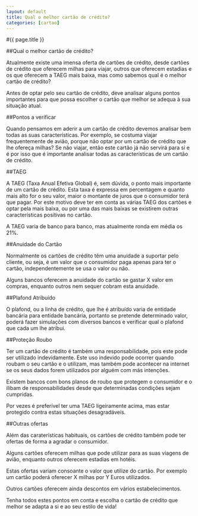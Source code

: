 ```yaml
---
layout: default
title: Qual o melhor cartão de crédito?
categories: [cartao]
---
```


#{{ page.title }}

##Qual o melhor cartão de crédito?

Atualmente existe uma imensa oferta de cartões de crédito, desde cartões de crédito que oferecem milhas para viajar, outros que oferecem estadias e os que oferecem a TAEG mais baixa, mas como sabemos qual é o melhor cartão de crédito?

Antes de optar pelo seu cartão de crédito, deve analisar alguns pontos importantes para que possa escolher o cartão que melhor se adequa à sua situação atual.

##Pontos a verificar

Quando pensamos em aderir a um cartão de crédito devemos analisar bem todas as suas características. Por exemplo, se costuma viajar frequentemente de avião, porque não optar por um cartão de crédito que lhe ofereça milhas? Se não viajar, então este cartão já não servirá para si e é por isso que é importante analisar todas as características de um cartão de crédito.

##TAEG

A TAEG (Taxa Anual Efetiva Global) é, sem dúvida, o ponto mais importante de um cartão de crédito. Esta taxa é expressa em percentagem e quanto mais alto for o seu valor, maior o montante de juros que o consumidor terá que pagar. Por este motivo deve ter em conta as várias TAEG dos cartões e optar pela mais baixa, ou por uma das mais baixas se existirem outras características positivas no cartão.

A TAEG varia de banco para banco, mas atualmente ronda em média os 21%.

##Anuidade do Cartão

Normalmente os cartões de crédito têm uma anuidade a suportar pelo cliente, ou seja, é um valor que o consumidor paga apenas para ter o cartão, independentemente se usa o valor ou não.

Alguns bancos oferecem a anuidade do cartão se gastar X valor em compras, enquanto outros nem sequer cobram esta anuidade.

##Plafond Atribuído

O plafond, ou a linha de crédito, que lhe é atribuído varia de entidade bancária para entidade bancária, portanto se pretende determinado valor, poderá fazer simulações com diversos bancos e verificar qual o plafond que cada um lhe atribui.

##Proteção Roubo

Ter um cartão de crédito é também uma responsabilidade, pois este pode ser utilizado indevidamente. Este uso indevido pode ocorrer quando roubam o seu cartão e o utilizam, mas também pode acontecer na internet se os seus dados forem utilizados por alguém com más intenções.

Existem bancos com bons planos de roubo que protegem o consumidor e o ilibam de responsabilidades desde que determinadas condições sejam cumpridas.

Por vezes é preferível ter uma TAEG ligeiramente acima, mas estar protegido contra estas situações desagradáveis.

##Outras ofertas

Além das caraterísticas habituais, os cartões de crédito também pode ter ofertas de forma a agradar o consumidor.

Alguns cartões oferecem milhas que pode utilizar para as suas viagens de avião, enquanto outros oferecem estadias em hotéis.

Estas ofertas variam consoante o valor que utilize do cartão. Por exemplo um cartão poderá oferecer X milhas por Y Euros utilizados.

Outros cartões oferecem ainda descontos em vários estabelecimentos.

Tenha todos estes pontos em conta e escolha o cartão de crédito que melhor se adapta a si e ao seu estilo de vida!
